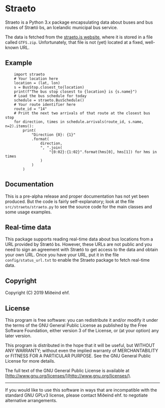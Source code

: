 
# Straeto

Straeto is a Python 3.x package encapsulating data about buses and bus
routes of Strætó bs, an Icelandic municipal bus service.

The data is fetched from the [straeto.is website](https://straeto.is),
where it is stored in a file called `GTFS.zip`. Unfortunately, that file
is not (yet) located at a fixed, well-known URL.

## Example

```
    import straeto
    # Your location here
    location = (lat, lon)
    s = BusStop.closest_to(location)
    print(f"The bus stop closest to {location} is {s.name}")
    # Load the bus schedule for today
    schedule = straeto.BusSchedule()
    # Your route identifier here
    route_id = "14"
    # Print the next two arrivals of that route at the closest bus stop
    for direction, times in schedule.arrivals(route_id, s.name, n=2).items():
        print(
            "Direction {0}: {1}"
            .format(
                direction,
                ", ".join(
                    "{0:02}:{1:02}".format(hms[0], hms[1]) for hms in times
                )
            )
        )
```

## Documentation

This is a pre-alpha release and proper documentation has not yet been
produced. But the code is fairly self-explanatory; look at the file
`src/straeto/straeto.py` to see the source code for the main classes
and some usage examples.

## Real-time data

This package supports reading real-time data about bus locations from a URL
provided by Strætó bs.  However, these URLs are not public and you need to sign
an agreement with Strætó to get access to the data and obtain your own URL. Once you
have your URL, put it in the file `config/status_url.txt` to enable the Straeto
package to fetch real-time data.

## Copyright

Copyright (C) 2019 Miðeind ehf.

## License

This program is free software: you can redistribute it and/or modify
it under the terms of the GNU General Public License as published by
the Free Software Foundation, either version 3 of the License, or
(at your option) any later version.

This program is distributed in the hope that it will be useful,
but WITHOUT ANY WARRANTY; without even the implied warranty of
MERCHANTABILITY or FITNESS FOR A PARTICULAR PURPOSE.  See the
GNU General Public License for more details.

The full text of the GNU General Public License is available at
[http://www.gnu.org/licenses/](http://www.gnu.org/licenses/).

---

If you would like to use this software in ways that are incompatible
with the standard GNU GPLv3 license, please contact Miðeind ehf.
to negotiate alternative arrangements.
